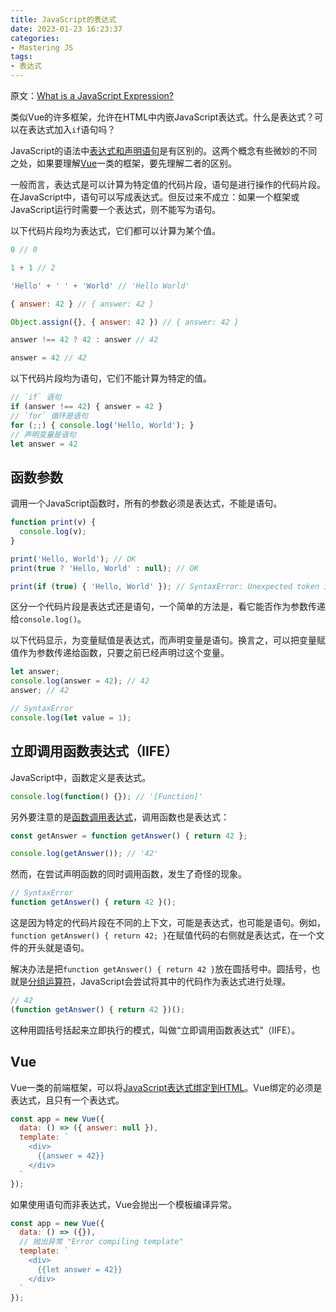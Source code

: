 ```yaml
---
title: JavaScript的表达式
date: 2023-01-23 16:23:37
categories:
- Mastering JS
tags:
- 表达式
---
```


原文：[What is a JavaScript Expression?](https://masteringjs.io/tutorials/fundamentals/expressions)

类似Vue的许多框架，允许在HTML中内嵌JavaScript表达式。什么是表达式？可以在表达式加入`if`语句吗？

<!-- more -->

JavaScript的语法中[表达式和声明语句](https://2ality.com/2012/09/expressions-vs-statements.html)是有区别的。这两个概念有些微妙的不同之处，如果要理解[Vue](https://masteringjs.io/vue)一类的框架，要先理解二者的区别。

一般而言，表达式是可以计算为特定值的代码片段，语句是进行操作的代码片段。在JavaScript中，语句可以写成表达式。但反过来不成立：如果一个框架或JavaScript运行时需要一个表达式，则不能写为语句。

以下代码片段均为表达式，它们都可以计算为某个值。

```javascript
0 // 0

1 + 1 // 2

'Hello' + ' ' + 'World' // 'Hello World'

{ answer: 42 } // { answer: 42 }

Object.assign({}, { answer: 42 }) // { answer: 42 }

answer !== 42 ? 42 : answer // 42

answer = 42 // 42
```

以下代码片段均为语句，它们不能计算为特定的值。

```javascript
// `if` 语句
if (answer !== 42) { answer = 42 }
// `for` 循环是语句
for (;;) { console.log('Hello, World'); }
// 声明变量是语句
let answer = 42
```

## 函数参数

调用一个JavaScript函数时，所有的参数必须是表达式，不能是语句。

```javascript
function print(v) {
  console.log(v);
}

print('Hello, World'); // OK
print(true ? 'Hello, World' : null); // OK

print(if (true) { 'Hello, World' }); // SyntaxError: Unexpected token if
```

区分一个代码片段是表达式还是语句，一个简单的方法是，看它能否作为参数传递给`console.log()`。

以下代码显示，为变量赋值是表达式，而声明变量是语句。换言之，可以把变量赋值作为参数传递给函数，只要之前已经声明过这个变量。

```javascript
let answer;
console.log(answer = 42); // 42
answer; // 42

// SyntaxError
console.log(let value = 1);
```

## 立即调用函数表达式（IIFE）

JavaScript中，函数定义是表达式。

```javascript
console.log(function() {}); // '[Function]'
```

另外要注意的是[函数调用表达式](https://flaviocopes.com/javascript-expressions/#invocation-expressions)，调用函数也是表达式：

```javascript
const getAnswer = function getAnswer() { return 42 };

console.log(getAnswer()); // '42'
```

然而，在尝试声明函数的同时调用函数，发生了奇怪的现象。

```javascript
// SyntaxError
function getAnswer() { return 42 }();
```

这是因为特定的代码片段在不同的上下文，可能是表达式，也可能是语句。例如，`function getAnswer() { return 42; }`在赋值代码的右侧就是表达式，在一个文件的开头就是语句。

解决办法是把`function getAnswer() { return 42 }`放在圆括号中。圆括号，也就是[分组运算符](https://developer.mozilla.org/en-US/docs/Web/JavaScript/Reference/Operators/Grouping)，JavaScript会尝试将其中的代码作为表达式进行处理。

```javascript
// 42
(function getAnswer() { return 42 })();
```

这种用圆括号括起来立即执行的模式，叫做“立即调用函数表达式”（IIFE）。

## Vue

Vue一类的前端框架，可以将[JavaScript表达式绑定到HTML](https://vuejs.org/guide/essentials/template-syntax.html#Using-JavaScript-Expressions)。Vue绑定的必须是表达式，且只有一个表达式。

```javascript
const app = new Vue({
  data: () => ({ answer: null }),
  template: `
    <div>
      {{answer = 42}}
    </div>
  `
});
```

如果使用语句而非表达式，Vue会抛出一个模板编译异常。

```javascript
const app = new Vue({
  data: () => ({}),
  // 抛出异常 "Error compiling template"
  template: `
    <div>
      {{let answer = 42}}
    </div>
  `
});
```
